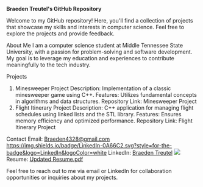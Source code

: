 __Braeden Treutel's GitHub Repository__

Welcome to my GitHub repository! Here, you'll find a collection of projects that showcase my skills and interests in computer science. Feel free to explore the projects and provide feedback.

About Me
I am a computer science student at Middle Tennessee State University, with a passion for problem-solving and software development. My goal is to leverage my education and experiences to contribute meaningfully to the tech industry.

Projects
1. Minesweeper Project
Description: Implementation of a classic minesweeper game using C++.
Features: Utilizes fundamental concepts in algorithms and data structures.
Repository Link: Minesweeper Project
2. Flight Itinerary Project
Description: C++ application for managing flight schedules using linked lists and the STL library.
Features: Ensures memory efficiency and optimized performance.
Repository Link: Flight Itinerary Project

Contact
Email: Braeden4328@gmail.com
https://img.shields.io/badge/LinkedIn-0A66C2.svg?style=for-the-badge&logo=LinkedIn&logoColor=white
LinkedIn: [Braeden Treutel](https://www.linkedin.com/in/braeden-treutel-b37542264/)
<img src="https://img.shields.io/badge/LinkedIn-0077B5?style=for-the-badge&logo=linkedin&logoColor=white" />
Resume: [Updated Resume.pdf](https://github.com/braeden512/braeden512/files/14625613/Updated.Resume.pdf)

Feel free to reach out to me via email or LinkedIn for collaboration opportunities or inquiries about my projects.
